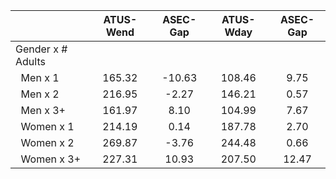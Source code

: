 
|                      |    ATUS-Wend |     ASEC-Gap |    ATUS-Wday |     ASEC-Gap |
| -------------------- | :----------: | :----------: | :----------: | :----------: |
| Gender x # Adults    |              |              |              |              |
| &nbsp;&nbsp;Men x 1  |       165.32 |       -10.63 |       108.46 |         9.75 |
| &nbsp;&nbsp;Men x 2  |       216.95 |        -2.27 |       146.21 |         0.57 |
| &nbsp;&nbsp;Men x 3+ |       161.97 |         8.10 |       104.99 |         7.67 |
| &nbsp;&nbsp;Women x 1 |       214.19 |         0.14 |       187.78 |         2.70 |
| &nbsp;&nbsp;Women x 2 |       269.87 |        -3.76 |       244.48 |         0.66 |
| &nbsp;&nbsp;Women x 3+ |       227.31 |        10.93 |       207.50 |        12.47 |


